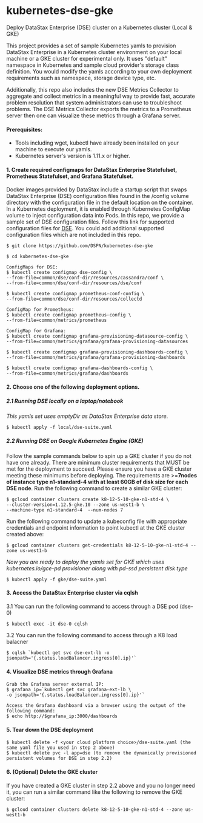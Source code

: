 # kubernetes-dse-gke
Deploy DataStax Enterprise (DSE) cluster on a Kubernetes cluster (Local & GKE)

This project provides a set of sample Kubernetes yamls to provision DataStax Enterprise in a Kubernetes cluster environment on your local machine or a GKE cluster for experimental only. It uses "default" namespace in Kubernetes and sample cloud provider's storage class definition. You would modify the yamls according to your own deployment requirements such as namespace, storage device type, etc.

Additionally, this repo also includes the new DSE Metrics Collector to aggregate and collect metrics in a meaningful way to provide fast, accurate problem resolution that system administrators can use to troubleshoot problems. The DSE Metrics Collector exports the metrics to a Prometheus server then one can visualize these metrics through a Grafana server.

#### Prerequisites:
* Tools including wget, kubectl have already been installed on your machine to execute our yamls.
* Kubernetes server's version is 1.11.x or higher. 

#### 1. Create required configmaps for DataStax Enterprise Statefulset, Prometheus Statefulset, and Grafana Statefulset.
Docker images provided by DataStax include a startup script that swaps DataStax Enterprise (DSE) configuration files found in the /config volume directory with the configuration file in the default location on the container. In a Kubernetes deployment, it is enabled through Kubernetes ConfigMap volume to inject configuration data into Pods. 
In this repo, we provide a sample set of DSE configuration files.  Follow this link for supported configuration files for [DSE](https://github.com/datastax/docker-images/blob/master/server/6.0/files/overwritable-conf-files).  You could add additional supported configuration files which are not included in this repo. 
```
$ git clone https://github.com/DSPN/kubernetes-dse-gke

$ cd kubernetes-dse-gke

ConfigMaps for DSE:
$ kubectl create configmap dse-config \
--from-file=common/dse/conf-dir/resources/cassandra/conf \
--from-file=common/dse/conf-dir/resources/dse/conf

$ kubectl create configmap prometheus-conf-config \
--from-file=common/dse/conf-dir/resources/collectd

ConfigMap for Prometheus:
$ kubectl create configmap prometheus-config \
--from-file=common/metrics/prometheus

ConfigMap for Grafana:
$ kubectl create configmap grafana-provisioning-datasource-config \
--from-file=common/metrics/grafana/grafana-provisioning-datasources

$ kubectl create configmap grafana-provisioning-dashboards-config \
--from-file=common/metrics/grafana/grafana-provisioning-dashboards

$ kubectl create configmap grafana-dashboards-config \
--from-file=common/metrics/grafana/dashboards
```

#### 2. Choose one of the following deployment options.

##### 2.1 Running DSE locally on a laptop/notebook
*This yamls set uses emptyDir as DataStax Enterprise data store.*
```
$ kubectl apply -f local/dse-suite.yaml
```

##### 2.2 Running DSE on Google Kubernetes Engine (GKE) 
Follow the sample commands below to spin up a GKE cluster if you do not have one already. There are minimum cluster requirements that MUST be met for the deployment to succeed. Please ensure you have a GKE cluster meeting these minimums before deploying. The requirements are >=**7nodes of instance type n1-standard-4 with at least 60GB of disk size for each DSE node**.
Run the following command to create a similar GKE cluster:
```
$ gcloud container clusters create k8-12-5-10-gke-n1-std-4 \
--cluster-version=1.12.5-gke.10 --zone us-west1-b \
--machine-type n1-standard-4  --num-nodes 7
```
Run the following command to update a kubeconfig file with appropriate credentials and endpoint information to point kubectl at the GKE cluster created above:
```
$ gcloud container clusters get-credentials k8-12-5-10-gke-n1-std-4 --zone us-west1-b
```

*Now you are ready to deploy the yamls set for GKE which uses kubernetes.io/gce-pd provisioner along with pd-ssd persistent disk type*
```
$ kubectl apply -f gke/dse-suite.yaml
```

#### 3. Access the DataStax Enterprise cluster via cqlsh

3.1 You can run the following command to access through a DSE pod (dse-0)
```
$ kubectl exec -it dse-0 cqlsh
```
3.2 You can run the following command to access through a K8 load balacner
```
$ cqlsh `kubectl get svc dse-ext-lb -o jsonpath='{.status.loadBalancer.ingress[0].ip}'`
```

#### 4. Visualize DSE metrics through Grafana
```
Grab the Grafana server external IP:
$ grafana_ip=`kubectl get svc grafana-ext-lb \
-o jsonpath='{.status.loadBalancer.ingress[0].ip}'`

Access the Grafana dashboard via a browser using the output of the following command:
$ echo http://$grafana_ip:3000/dashboards
```

#### 5. Tear down the DSE deployment
```
$ kubectl delete -f <your cloud platform choice>/dse-suite.yaml (the same yaml file you used in step 2 above)
$ kubectl delete pvc -l app=dse (to remove the dynamically provisioned persistent volumes for DSE in step 2.2)
```

#### 6. (Optional) Delete the GKE cluster
If you have created a GKE cluster in step 2.2 above and you no longer need it, you can run a similar command like the following to remove the GKE cluster:
```
$ gcloud container clusters delete k8-12-5-10-gke-n1-std-4 --zone us-west1-b
```
